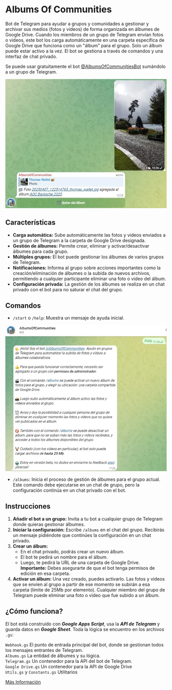 # Albums Of Communities

Bot de Telegram para ayudar a grupos y comunidades a gestionar y archivar sus medios (fotos y videos) de forma organizada en álbumes de Google Drive. Cuando los miembros de un grupo de Telegram envían fotos o videos, este bot los carga automáticamente en una carpeta específica de Google Drive que funciona como un "álbum" para el grupo. Solo un álbum puede estar activo a la vez. El bot se gestiona a través de comandos y una interfaz de chat privado.   

Se puede usar gratuitamente el bot [@AlbumsOfCommunitiesBot](http://t.me/AlbumsOfCommunitiesBot) sumándolo a un grupo de Telegram.

![Foto](/images/Foto.webp)

## Características

-   **Carga automática:** Sube automáticamente las fotos y videos enviados a un grupo de Telegram a la carpeta de Google Drive designada.
-   **Gestión de álbumes:** Permite crear, eliminar y activar/desactivar álbumes para cada grupo.
-   **Múltiples grupos:** El bot puede gestionar los álbumes de varios grupos de Telegram.
-   **Notificaciones:** Informa al grupo sobre acciones importantes como la creación/eliminación de álbumes o la subida de nuevos archivos, permitiendo a cualquier participante eliminar una foto o video del álbum.
-   **Configuración privada:** La gestión de los álbumes se realiza en un chat privado con el bot para no saturar el chat del grupo.

## Comandos

-   `/start` o `/help`: Muestra un mensaje de ayuda inicial.

![Help](/images/Help.webp)

-   `/albums`: Inicia el proceso de gestión de álbumes para el grupo actual. Este comando debe ejecutarse en un chat de grupo, pero la configuración continúa en un chat privado con el bot.

## Instrucciones

1.  **Añadir el bot a un grupo:** Invita a tu bot a cualquier grupo de Telegram donde quieras gestionar álbumes.
2.  **Iniciar la configuración:** Escribe `/albums` en el chat del grupo. Recibirás un mensaje pidiéndote que continúes la configuración en un chat privado.
3.  **Crear un álbum:**
    -   En el chat privado, podrás crear un nuevo álbum.
    -   El bot te pedirá un nombre para el álbum.
    -   Luego, te pedirá la URL de una carpeta de Google Drive. **Importante:** Debes asegurarte de que el bot tenga permisos de edición en esa carpeta.
4.  **Activar un álbum:** Una vez creado, puedes activarlo. Las fotos y videos que se envíen al grupo a partir de ese momento se subirán a esa carpeta (límite de 25Mb por elemento). Cualquier miembro del grupo de Telegram puede eliminar una foto o video que fue subido a un álbum.

## ¿Cómo funciona?
El bot está construido con _**Google Apps Script**_, usa la _**API de Telegram**_ y guarda datos en _**Google Sheet**_. Toda la lógica se encuentro en los archivos `.gs`:  

`Webhook.gs` El punto de entrada principal del bot, donde se gestionan todos los mensajes entrantes de Telegram.  
`Albums.gs` La entidad de álbumes y su lógica.   
`Telegram.gs` Un contenedor para la API del bot de Telegram.  
`Google Drive.gs` Un contenedor para la API de Google Drive  
`Utils.gs` y `Constants.gs` Utilitarios    

[Más Información](https://thomaswallet.substack.com/publish/post/160280277)
